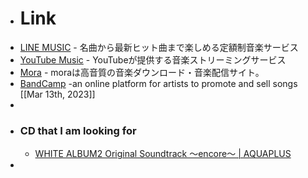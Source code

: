 - # Link
- [LINE MUSIC](https://music.line.me/webapp) - 名曲から最新ヒット曲まで楽しめる定額制音楽サービス
- [YouTube Music](https://music.youtube.com/) - YouTubeが提供する音楽ストリーミングサービス
- [Mora](https://mora.jp) - moraは高音質の音楽ダウンロード・音楽配信サイト。
- [BandCamp](https://bandcamp.com/) -an online platform for artists to promote and sell songs [[Mar 13th, 2023]]
-
- ### CD that I am looking for
	- [WHITE ALBUM2 Original Soundtrack ～encore～ | AQUAPLUS](https://blog.aquaplus.jp/archives/7142)
-
